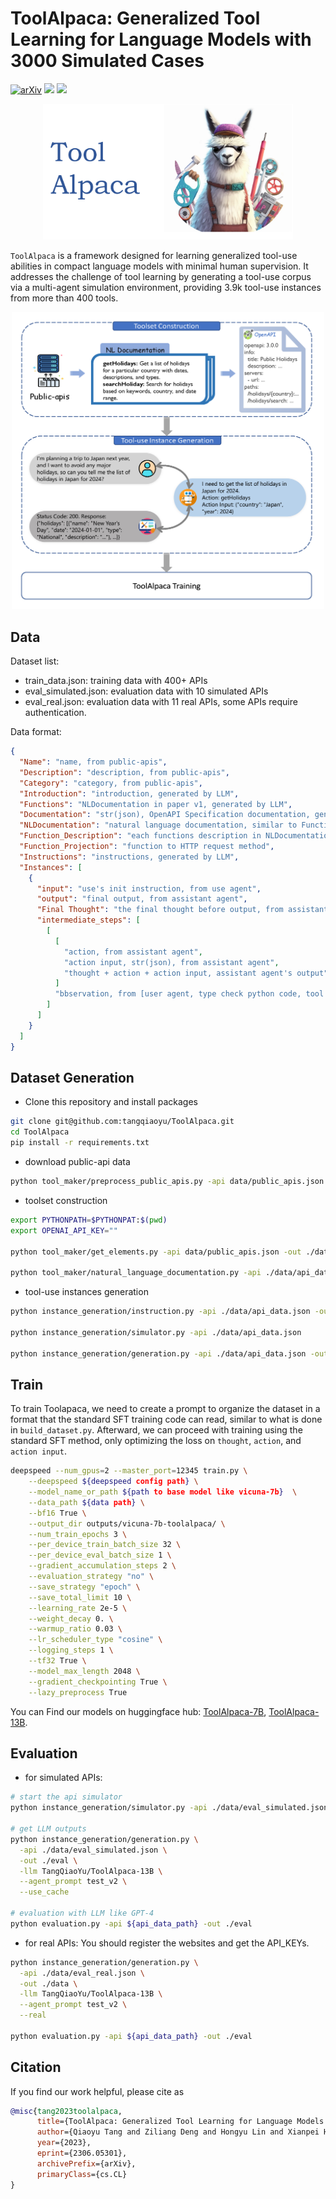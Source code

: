 # ToolAlpaca: Generalized Tool Learning for Language Models with 3000 Simulated Cases

[![arXiv](https://img.shields.io/badge/arXiv-2306.05301-<COLOR>.svg?style=flat-square)](https://arxiv.org/abs/2306.05301)
[![](https://img.shields.io/badge/huggingface-ToolAlpaca_7B-blue)](https://huggingface.co/TangQiaoYu/ToolAlpaca-7B)
[![](https://img.shields.io/badge/huggingface-ToolAlpaca_13B-blue)](https://huggingface.co/TangQiaoYu/ToolAlpaca-13B)

<div align=center><img src="./figures/ToolAlpaca.png" width="400px" /></div>

`ToolAlpaca` is a framework designed for learning generalized tool-use abilities in compact language models with minimal human supervision. It addresses the challenge of tool learning by generating a tool-use corpus via a multi-agent simulation environment, providing 3.9k tool-use instances from more than 400 tools. 

<div align=center><img src="./figures/pipeline.png" width="500px" /></div>


## Data

Dataset list:

- train_data.json: training data with 400+ APIs
- eval_simulated.json: evaluation data with 10 simulated APIs
- eval_real.json: evaluation data with 11 real APIs, some APIs require authentication.

Data format:

```json
{
  "Name": "name, from public-apis",
  "Description": "description, from public-apis",
  "Category": "category, from public-apis",
  "Introduction": "introduction, generated by LLM",
  "Functions": "NLDocumentation in paper v1, generated by LLM",
  "Documentation": "str(json), OpenAPI Specification documentation, generated by LLM",
  "NLDocumentation": "natural language documentation, similar to Functions, converted from Documentation",
  "Function_Description": "each functions description in NLDocumentation",
  "Function_Projection": "function to HTTP request method",
  "Instructions": "instructions, generated by LLM",
  "Instances": [
    {
      "input": "use's init instruction, from use agent",
      "output": "final output, from assistant agent",
      "Final Thought": "the final thought before output, from assistant agent",
      "intermediate_steps": [
        [
          [
            "action, from assistant agent",
            "action input, str(json), from assistant agent",
            "thought + action + action input, assistant agent's output"
          ]
          "bbservation, from [user agent, type check python code, tool executor agent]"
        ]
      ]
    }
  ]
}
```

## Dataset Generation
- Clone this repository and install packages
```bash
git clone git@github.com:tangqiaoyu/ToolAlpaca.git
cd ToolAlpaca
pip install -r requirements.txt
```

- download public-api data
```bash
python tool_maker/preprocess_public_apis.py -api data/public_apis.json
```

- toolset construction
```bash
export PYTHONPATH=$PYTHONPAT:$(pwd)
export OPENAI_API_KEY=""

python tool_maker/get_elements.py -api data/public_apis.json -out ./data

python tool_maker/natural_language_documentation.py -api ./data/api_data.json
```

- tool-use instances generation
```bash
python instance_generation/instruction.py -api ./data/api_data.json -out ./data

python instance_generation/simulator.py -api ./data/api_data.json

python instance_generation/generation.py -api ./data/api_data.json -out ./data --use_cache
```

## Train
To train Toolapaca, we need to create a prompt to organize the dataset in a format that the standard SFT training code can read, similar to what is done in `build_dataset.py`. Afterward, we can proceed with training using the standard SFT method, only optimizing the loss on `thought`, `action`, and `action input`.

```bash
deepspeed --num_gpus=2 --master_port=12345 train.py \
    --deepspeed ${deepspeed config path} \
    --model_name_or_path ${path to base model like vicuna-7b}  \
    --data_path ${data path} \
    --bf16 True \
    --output_dir outputs/vicuna-7b-toolalpaca/ \
    --num_train_epochs 3 \
    --per_device_train_batch_size 32 \
    --per_device_eval_batch_size 1 \
    --gradient_accumulation_steps 2 \
    --evaluation_strategy "no" \
    --save_strategy "epoch" \
    --save_total_limit 10 \
    --learning_rate 2e-5 \
    --weight_decay 0. \
    --warmup_ratio 0.03 \
    --lr_scheduler_type "cosine" \
    --logging_steps 1 \
    --tf32 True \
    --model_max_length 2048 \
    --gradient_checkpointing True \
    --lazy_preprocess True
```

You can Find our models on huggingface hub: [ToolAlpaca-7B](https://huggingface.co/TangQiaoYu/ToolAlpaca-7B), [ToolAlpaca-13B](https://huggingface.co/TangQiaoYu/ToolAlpaca-13B).

## Evaluation
- for simulated APIs:
```bash
# start the api simulator
python instance_generation/simulator.py -api ./data/eval_simulated.json

# get LLM outputs
python instance_generation/generation.py \
  -api ./data/eval_simulated.json \
  -out ./eval \
  -llm TangQiaoYu/ToolAlpaca-13B \
  --agent_prompt test_v2 \
  --use_cache

# evaluation with LLM like GPT-4
python evaluation.py -api ${api_data_path} -out ./eval
```

- for real APIs:
You should register the websites and get the API_KEYs.

```bash
python instance_generation/generation.py \
  -api ./data/eval_real.json \
  -out ./data \
  -llm TangQiaoYu/ToolAlpaca-13B \
  --agent_prompt test_v2 \
  --real

python evaluation.py -api ${api_data_path} -out ./eval
```


## Citation

If you find our work helpful, please cite as

```bibtex
@misc{tang2023toolalpaca,
      title={ToolAlpaca: Generalized Tool Learning for Language Models with 3000 Simulated Cases}, 
      author={Qiaoyu Tang and Ziliang Deng and Hongyu Lin and Xianpei Han and Qiao Liang and Le Sun},
      year={2023},
      eprint={2306.05301},
      archivePrefix={arXiv},
      primaryClass={cs.CL}
}
```

